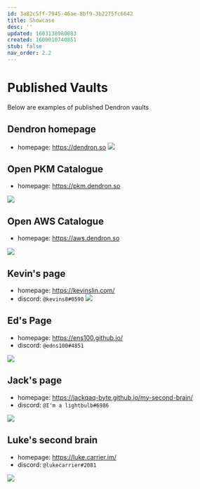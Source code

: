 ```yaml
---
id: 3a82c5ff-7945-46ae-8bf9-3b2275fc6642
title: Showcase
desc: ''
updated: 1603138980083
created: 1600010740851
stub: false
nav_order: 2.2
---
```


# Published Vaults

Below are examples of published Dendron vaults


## Dendron homepage
- homepage: https://dendron.so
![](/assets/images/2020-09-13-09-05-45.png)

## Open PKM Catalogue
- homepage: https://pkm.dendron.so

![](https://foundation-prod-assetspublic53c57cce-8cpvgjldwysl.s3-us-west-2.amazonaws.com/assets/images/showcase.pkm.jpg)

## Open AWS Catalogue
- homepage: https://aws.dendron.so

![](https://foundation-prod-assetspublic53c57cce-8cpvgjldwysl.s3-us-west-2.amazonaws.com/assets/images/showcase.aws.jpg)

## Kevin's page
- homepage: https://kevinslin.com/
- discord: `@kevins8#0590`
![](/assets/images/2020-09-13-08-45-00.png)

## Ed's Page
- homepage: https://ens100.github.io/
- discord: `@edns100#4851`

![](/assets/images/2020-09-13-09-04-36.png)

## Jack's page
- homepage: https://jackqaq-byte.github.io/my-second-brain/
- discord: `@I'm a lightbulb#6986`

![](/assets/images/2020-09-13-09-01-48.png)

## Luke's second brain
- homepage: https://luke.carrier.im/
- discord: `@lukecarrier#2081`

![](/assets/images/2020-09-27-20-50-54.png)

